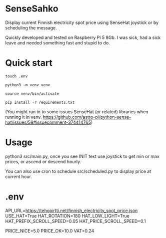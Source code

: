 # SenseSahko
Display current Finnish electricity spot price using SenseHat joystick or by scheduling the message.

Quickly developed and tested on Raspberry Pi 5 8Gb. I was sick, had a sick leave and needed something fast and stupid to do.

# Quick start
```
touch .env

python3 -m venv venv

source venv/bin/activate

pip install -r requirements.txt
```

(You might run in to some issues SenseHat (or related) libraries when running it in venv. https://github.com/astro-pi/python-sense-hat/issues/58#issuecomment-374414765)

# Usage
python3 src/main.py, once you see INIT text use joystick to get min or max prices, or ascend or descend hourly.

You can also use cron to schedule src/scheduled.py to display price at current hour.

# .env

API_URL=https://tehopirtti.net/finnish_electricity_spot_price.json
USE_HAT=True
HAT_ROTATION=180
HAT_LOW_LIGHT=True
HAT_PREFIX_SCROLL_SPEED=0.05
HAT_PRICE_SCROLL_SPEED=0.1

PRICE_NICE=5.0
PRICE_OK=10.0
VAT=0.24
